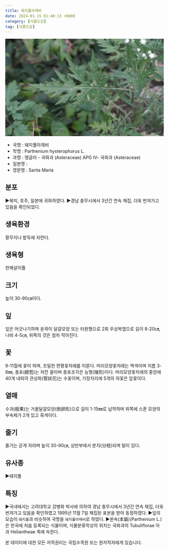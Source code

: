 ```yaml
---
title: 돼지풀아재비
date: 2024-01-15 01:40:13 +0800
category: [식물도감]
tag: [식물도감]
---
```




![돼지풀아재비](/assets/img/fileUpload/plants/basic/Compositae/Parthenium/2796/2796_20160725164337954files_th2.jpg)
- 국명 : 돼지풀아재비
- 학명 : Parthenium hysterophorus L.
- 과명 : 앵글러 - 국화과 (Asteraceae) APG Ⅳ- 국화과 (Asteraceae)
- 일본명 : 
- 영문명 : Santa Maria


## 분포
▶북미, 호주, 일본에 귀화하였다.
▶경남 충무시에서 3년간 연속 채집, 더욱 번져가고 있음을 확인되었다.
## 생육환경
황무지나 밭둑에 자란다.
## 생육형
한해살이풀
## 크기
높이 30-90㎝이다.
## 잎
잎은 어긋나기하며 윤곽이 달걀모양 또는 타원형으로 2회 우상복엽으로 길이 8-20㎝, 나비 4-5㎝, 위쪽의 것은 점차 작아진다.
## 꽃
9-11월에 꽃이 피며, 조밀한 편평꽃차례를 이룬다. 머리모양꽃차례는 백색이며 지름 3-6㎜, 총포(總苞)는 차잔 꼴이며 총포조각은 능형(陵形)이다. 머리모양꽃차례의 중앙에 40개 내외의 관상화(管狀花)는 수꽃이며, 가장자리에 5개의 혀꽃은 암꽃이다.
## 열매
수과(瘦果)는 거꿀달걀모양(倒卵形)으로 길이 1-15㎜로 납작하며 위쪽에 스푼 모양의 부속체가 2개 있고 흑색이다.
## 줄기
줄기는 곧게 자라며 높이 30-90㎝, 상반부에서 분지(分枝)되며 털이 있다.
## 유사종
▶돼지풀
## 특징
▶국내에서는 고려대학교 강병화 박사에 의하여 경남 충무시에서 3년간 연속 채집, 더욱 번져가고 있음을 확인하였고 1995년 11월 7일 채집된 표본을 받아 동정하였다.
▶잎의 모습이 `돼지풀`과 비슷하여 국명을 `돼지풀아재비`로 하였다.
▶본속(本屬)(Parthenium L.)은 한국에 처음 등록되는 식물이며, 식물분류학상의 위치는 국화과의 Tubuliflorae 아과 Heliantheae 족에 속한다.






본 데이터에 대한 모든 저작권리는 국립수목원 또는 원저작자에게 있습니다.
